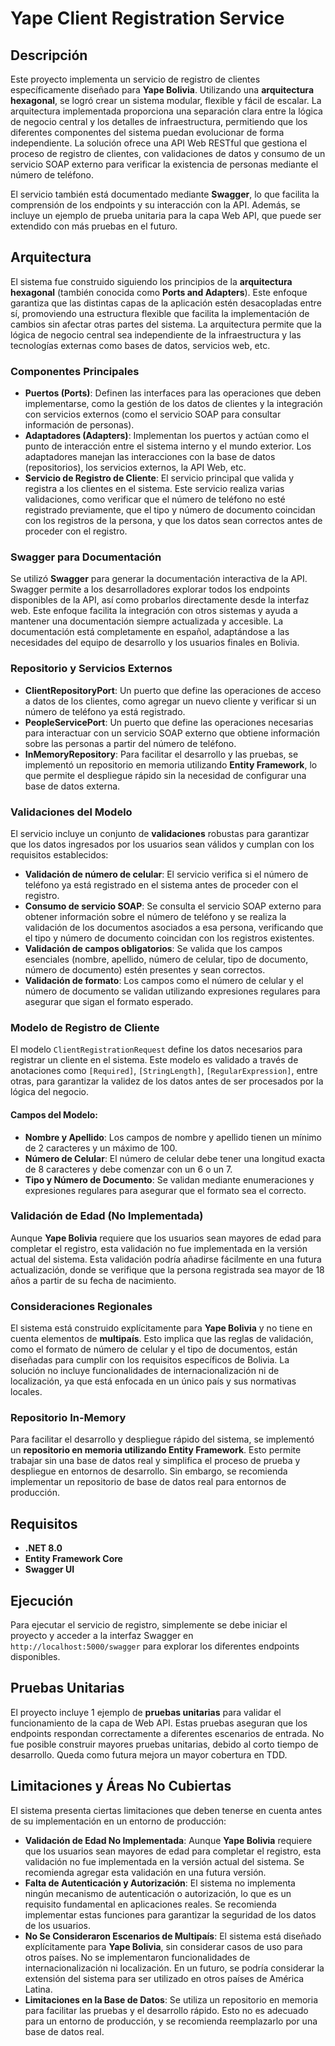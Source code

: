 # Yape Client Registration Service

## Descripción

Este proyecto implementa un servicio de registro de clientes específicamente diseñado para **Yape Bolivia**. Utilizando una **arquitectura hexagonal**, se logró crear un sistema modular, flexible y fácil de escalar. La arquitectura implementada proporciona una separación clara entre la lógica de negocio central y los detalles de infraestructura, permitiendo que los diferentes componentes del sistema puedan evolucionar de forma independiente. La solución ofrece una API Web RESTful que gestiona el proceso de registro de clientes, con validaciones de datos y consumo de un servicio SOAP externo para verificar la existencia de personas mediante el número de teléfono.

El servicio también está documentado mediante **Swagger**, lo que facilita la comprensión de los endpoints y su interacción con la API. Además, se incluye un ejemplo de prueba unitaria para la capa Web API, que puede ser extendido con más pruebas en el futuro.

## Arquitectura

El sistema fue construido siguiendo los principios de la **arquitectura hexagonal** (también conocida como **Ports and Adapters**). Este enfoque garantiza que las distintas capas de la aplicación estén desacopladas entre sí, promoviendo una estructura flexible que facilita la implementación de cambios sin afectar otras partes del sistema. La arquitectura permite que la lógica de negocio central sea independiente de la infraestructura y las tecnologías externas como bases de datos, servicios web, etc.

### Componentes Principales

- **Puertos (Ports)**: Definen las interfaces para las operaciones que deben implementarse, como la gestión de los datos de clientes y la integración con servicios externos (como el servicio SOAP para consultar información de personas).
- **Adaptadores (Adapters)**: Implementan los puertos y actúan como el punto de interacción entre el sistema interno y el mundo exterior. Los adaptadores manejan las interacciones con la base de datos (repositorios), los servicios externos, la API Web, etc.
- **Servicio de Registro de Cliente**: El servicio principal que valida y registra a los clientes en el sistema. Este servicio realiza varias validaciones, como verificar que el número de teléfono no esté registrado previamente, que el tipo y número de documento coincidan con los registros de la persona, y que los datos sean correctos antes de proceder con el registro.

### Swagger para Documentación

Se utilizó **Swagger** para generar la documentación interactiva de la API. Swagger permite a los desarrolladores explorar todos los endpoints disponibles de la API, así como probarlos directamente desde la interfaz web. Este enfoque facilita la integración con otros sistemas y ayuda a mantener una documentación siempre actualizada y accesible. La documentación está completamente en español, adaptándose a las necesidades del equipo de desarrollo y los usuarios finales en Bolivia.

### Repositorio y Servicios Externos

- **ClientRepositoryPort**: Un puerto que define las operaciones de acceso a datos de los clientes, como agregar un nuevo cliente y verificar si un número de teléfono ya está registrado.
- **PeopleServicePort**: Un puerto que define las operaciones necesarias para interactuar con un servicio SOAP externo que obtiene información sobre las personas a partir del número de teléfono.
- **InMemoryRepository**: Para facilitar el desarrollo y las pruebas, se implementó un repositorio en memoria utilizando **Entity Framework**, lo que permite el despliegue rápido sin la necesidad de configurar una base de datos externa.

### Validaciones del Modelo

El servicio incluye un conjunto de **validaciones** robustas para garantizar que los datos ingresados por los usuarios sean válidos y cumplan con los requisitos establecidos:

- **Validación de número de celular**: El servicio verifica si el número de teléfono ya está registrado en el sistema antes de proceder con el registro.
- **Consumo de servicio SOAP**: Se consulta el servicio SOAP externo para obtener información sobre el número de teléfono y se realiza la validación de los documentos asociados a esa persona, verificando que el tipo y número de documento coincidan con los registros existentes.
- **Validación de campos obligatorios**: Se valida que los campos esenciales (nombre, apellido, número de celular, tipo de documento, número de documento) estén presentes y sean correctos.
- **Validación de formato**: Los campos como el número de celular y el número de documento se validan utilizando expresiones regulares para asegurar que sigan el formato esperado.

### Modelo de Registro de Cliente

El modelo `ClientRegistrationRequest` define los datos necesarios para registrar un cliente en el sistema. Este modelo es validado a través de anotaciones como `[Required]`, `[StringLength]`, `[RegularExpression]`, entre otras, para garantizar la validez de los datos antes de ser procesados por la lógica del negocio.

#### Campos del Modelo:

- **Nombre y Apellido**: Los campos de nombre y apellido tienen un mínimo de 2 caracteres y un máximo de 100.
- **Número de Celular**: El número de celular debe tener una longitud exacta de 8 caracteres y debe comenzar con un 6 o un 7.
- **Tipo y Número de Documento**: Se validan mediante enumeraciones y expresiones regulares para asegurar que el formato sea el correcto.

### Validación de Edad (No Implementada)

Aunque **Yape Bolivia** requiere que los usuarios sean mayores de edad para completar el registro, esta validación no fue implementada en la versión actual del sistema. Esta validación podría añadirse fácilmente en una futura actualización, donde se verifique que la persona registrada sea mayor de 18 años a partir de su fecha de nacimiento.

### Consideraciones Regionales

El sistema está construido explícitamente para **Yape Bolivia** y no tiene en cuenta elementos de **multipaís**. Esto implica que las reglas de validación, como el formato de número de celular y el tipo de documentos, están diseñadas para cumplir con los requisitos específicos de Bolivia. La solución no incluye funcionalidades de internacionalización ni de localización, ya que está enfocada en un único país y sus normativas locales.

### Repositorio In-Memory

Para facilitar el desarrollo y despliegue rápido del sistema, se implementó un **repositorio en memoria utilizando Entity Framework**. Esto permite trabajar sin una base de datos real y simplifica el proceso de prueba y despliegue en entornos de desarrollo. Sin embargo, se recomienda implementar un repositorio de base de datos real para entornos de producción.

## Requisitos

- **.NET 8.0**
- **Entity Framework Core**
- **Swagger UI**

## Ejecución

Para ejecutar el servicio de registro, simplemente se debe iniciar el proyecto y acceder a la interfaz Swagger en `http://localhost:5000/swagger` para explorar los diferentes endpoints disponibles.

## Pruebas Unitarias

El proyecto incluye 1 ejemplo de **pruebas unitarias** para validar el funcionamiento de la capa de Web API. Estas pruebas aseguran que los endpoints respondan correctamente a diferentes escenarios de entrada. No fue posible construir mayores pruebas unitarias, debido al corto tiempo de desarrollo. Queda como futura mejora un mayor cobertura en TDD.

## Limitaciones y Áreas No Cubiertas

El sistema presenta ciertas limitaciones que deben tenerse en cuenta antes de su implementación en un entorno de producción:

- **Validación de Edad No Implementada**: Aunque **Yape Bolivia** requiere que los usuarios sean mayores de edad para completar el registro, esta validación no fue implementada en la versión actual del sistema. Se recomienda agregar esta validación en una futura versión.
- **Falta de Autenticación y Autorización**: El sistema no implementa ningún mecanismo de autenticación o autorización, lo que es un requisito fundamental en aplicaciones reales. Se recomienda implementar estas funciones para garantizar la seguridad de los datos de los usuarios.
- **No Se Consideraron Escenarios de Multipaís**: El sistema está diseñado explícitamente para **Yape Bolivia**, sin considerar casos de uso para otros países. No se implementaron funcionalidades de internacionalización ni localización. En un futuro, se podría considerar la extensión del sistema para ser utilizado en otros países de América Latina.
- **Limitaciones en la Base de Datos**: Se utiliza un repositorio en memoria para facilitar las pruebas y el desarrollo rápido. Esto no es adecuado para un entorno de producción, y se recomienda reemplazarlo por una base de datos real.
